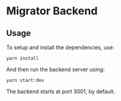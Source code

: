 # Migrator Backend

## Usage

To setup and install the dependencies, use:
```
yarn install
```

And then run the backend server using:
```
yarn start:dev
```

The backend starts at port 3001, by default.
